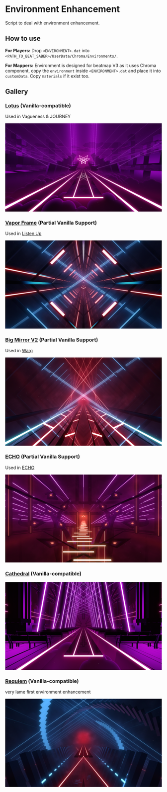 # Environment Enhancement

Script to deal with environment enhancement.

## How to use

**For Players:** Drop `<ENVIRONMENT>.dat` into `<PATH_TO_BEAT_SABER>/UserData/Chroma/Environments/`.

**For Mappers:** Environment is designed for beatmap V3 as it uses Chroma component, copy the `environment` inside
`<ENVIRONMENT>.dat` and place it into `customData`. Copy `materials` if it exist too.

## Gallery

### [Lotus](./lotus/) (Vanilla-compatible)

Used in Vagueness & JOURNEY

<img src="./lotus/environment.png">

### [Vapor Frame](./vapor-frame/) (Partial Vanilla Support)

Used in [Listen Up](https://youtu.be/L9ZixwKNlcU)

<img src="./vapor-frame/environment.png">

### [Big Mirror V2](./bmv2/) (Partial Vanilla Support)

Used in [Warg](https://youtu.be/23Zpmpfy9C0)

<img src="./bmv2/environment.png">

### [ECHO](./echo/) (Partial Vanilla Support)

Used in [ECHO](https://youtu.be/99Z7XqKOnOw)

<img src="./echo/environment.png">

### [Cathedral](./cathedral/) (Vanilla-compatible)

<img src="./cathedral/environment.png">

### [Requiem](./requiem/) (Vanilla-compatible)

very lame first environment enhancement

<img src="./requiem/environment.png">
